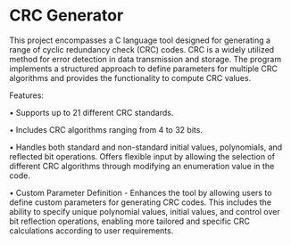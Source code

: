 # CRC Generator

This project encompasses a C language tool designed for generating a range of cyclic redundancy check (CRC) codes. CRC is a widely utilized method for error detection in data transmission and storage. The program implements a structured approach to define parameters for multiple CRC algorithms and provides the functionality to compute CRC values.

Features:

• Supports up to 21 different CRC standards.

• Includes CRC algorithms ranging from 4 to 32 bits.

• Handles both standard and non-standard initial values, polynomials, and reflected bit operations.
  Offers flexible input by allowing the selection of different CRC algorithms through modifying an enumeration value in the code.
  
• Custom Parameter Definition - Enhances the tool by allowing users to define custom parameters for generating CRC codes. 
  This includes the ability to specify unique polynomial values, initial values, and control over bit reflection operations, enabling more tailored and specific CRC calculations according to user requirements.
